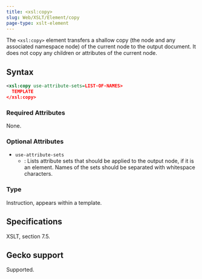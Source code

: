 ```yaml
---
title: <xsl:copy>
slug: Web/XSLT/Element/copy
page-type: xslt-element
---
```




The `<xsl:copy>` element transfers a shallow copy (the node and any associated namespace node) of the current node to the output document. It does not copy any children or attributes of the current node.

## Syntax

```xml
<xsl:copy use-attribute-sets=LIST-OF-NAMES>
  TEMPLATE
</xsl:copy>
```

### Required Attributes

None.

### Optional Attributes

- `use-attribute-sets`
  - : Lists attribute sets that should be applied to the output node, if it is an element. Names of the sets should be separated with whitespace characters.

### Type

Instruction, appears within a template.

## Specifications

XSLT, section 7.5.

## Gecko support

Supported.

